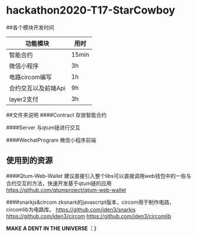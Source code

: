 # hackathon2020-T17-StarCowboy
##各个模块开发时间

|  功能模块 | 用时  |
| ------------ | ------------ |
|  智能合约  | 15min  |
|  微信小程序 | 3h  |
|  电路circom编写 | 1h  |
|  合约交互以及前端Api | 9h  |
|  layer2支付 | 3h  |


##文件夹说明
####Contract
存放智能合约

####Server
与qtum链进行交互

####WechatProgram
微信小程序前端

## 使用到的资源
####Qtum-Web-Wallet 
建议直接引入整个libs可以直接调用web钱包中的一些与合约交互的方法，快速开发基于qtum链的应用
https://github.com/qtumproject/qtum-web-wallet

####snarkjs&circom
zksnark的javascript版本，circom用于制作电路，circomlib为电路库。
https://github.com/iden3/snarkjs
https://github.com/iden3/circom
https://github.com/iden3/circomlib

**MAKE A DENT IN THE UNIVERSE ：）**


